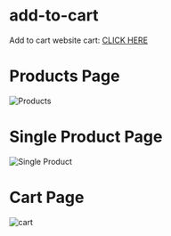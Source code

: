 # add-to-cart

Add to cart website cart: <a href='https://airjordanshoes.netlify.app/' blank >CLICK HERE</a>

# Products Page
![Products](https://user-images.githubusercontent.com/74858612/150613200-3884ae77-01bc-452d-b064-5413d019820b.PNG)

# Single Product Page
![Single Product](https://user-images.githubusercontent.com/74858612/150613229-f2469e5f-494a-4bf2-aaeb-105958286e36.PNG)

# Cart Page
![cart](https://user-images.githubusercontent.com/74858612/150613242-146ed104-a497-4dcf-9030-5e0f6c7a5efb.PNG)
